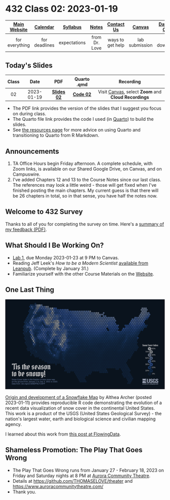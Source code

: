 # 432 Class 02: 2023-01-19

[Main Website](https://thomaselove.github.io/432-2023/) | [Calendar](https://thomaselove.github.io/432-2023/calendar.html) | [Syllabus](https://thomaselove.github.io/432-syllabus-2023/) | [Notes](https://thomaselove.github.io/432-notes/) | [Contact Us](https://thomaselove.github.io/432-2023/contact.html) | [Canvas](https://canvas.case.edu) | [Data and Code](https://github.com/THOMASELOVE/432-data) | [Sources](https://github.com/THOMASELOVE/432-classes-2023/tree/main/sources)
:-----------: | :--------------: | :----------: | :---------: | :-------------: | :-----------: | :------------: |:------:
for everything | for deadlines | expectations | from Dr. Love | ways to get help | lab submission | for downloads | to read

## Today's Slides

Class | Date | PDF | Quarto .qmd | Recording
:---: | :--------: | :------: | :------: | :-------------:
02 | 2023-01-19 | **[Slides 02](https://github.com/THOMASELOVE/432-slides-2023/blob/main/slides02.pdf)** | **[Code 02](https://github.com/THOMASELOVE/432-slides-2023/blob/main/slides02.qmd)** | Visit [Canvas](https://canvas.case.edu/), select **Zoom** and **Cloud Recordings**

- The PDF link provides the version of the slides that I suggest you focus on during class.
- The Quarto file link provides the code I used (in [Quarto](https://quarto.org/)) to build the slides.
- See [the resources page](https://github.com/THOMASELOVE/432-classes-2023/tree/main/sources#learning-about-quarto-and-making-the-switch-from-r-markdown) for more advice on using Quarto and transitioning to Quarto from R Markdown. 

## Announcements
 
1. TA Office Hours begin Friday afternoon. A complete schedule, with Zoom links, is available on our Shared Google Drive, on Canvas, and on Campuswire. 
2. I've added Chapters 12 and 13 to the Course Notes since our last class. The references may look a little weird - those will get fixed when I've finished posting the main chapters. My current guess is that there will be 26 chapters in total, so in that sense, you have half the notes now.

## Welcome to 432 Survey

Thanks to all of you for completing the survey on time. Here's a [summary of my feedback (PDF)](432-welcome-survey-results.pdf).

## What Should I Be Working On?

- [Lab 1](https://thomaselove.github.io/432-2023/lab1.html), due Monday 2023-01-23 at 9 PM to Canvas.
- Reading Jeff Leek's *How to be a Modern Scientist* [available from Leanpub](https://leanpub.com/modernscientist). (Complete by January 31.)
- Familiarize yourself with the other Course Materials on the [Website](https://thomaselove.github.io/432-2023/).

## One Last Thing

![](snowtilesTwitter.png)

[Origin and development of a Snowflake Map](https://waterdata.usgs.gov/blog/snow-tiles-demo/) by Althea Archer (posted 2023-01-11) provides reproducible R code demonstrating the evolution of a recent data visualization of snow cover in the continental United States. This work is a product of the USGS (United States Geological Survey) - the nation's largest water, earth and biological science and civilian mapping agency.

I learned about this work from [this post at FlowingData](https://flowingdata.com/2023/01/17/snow-cover-mapped-using-snowflakes/).

## Shameless Promotion: The Play That Goes Wrong 

- The Play That Goes Wrong runs from January 27 - February 18, 2023 on Friday and Saturday nights at 8 PM at [Aurora Community Theatre](https://www.auroracommunitytheatre.com/).
- Details at https://github.com/THOMASELOVE/theater and https://www.auroracommunitytheatre.com/
- Thank you.
